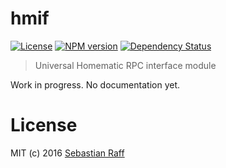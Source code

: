 # hmif

[![License][mit-badge]][mit-url]
[![NPM version](https://badge.fury.io/js/hmif.svg)](http://badge.fury.io/js/hmif)
[![Dependency Status](https://img.shields.io/gemnasium/hobbyquaker/homematic-interface.svg?maxAge=2592000)](https://gemnasium.com/github.com/hobbyquaker/homematic-interface)

> Universal Homematic RPC interface module

Work in progress. No documentation yet.

# License

MIT (c) 2016 [Sebastian Raff](https://github.com/hobbyquaker)

[mit-badge]: https://img.shields.io/badge/License-MIT-blue.svg?style=flat
[mit-url]: LICENSE

